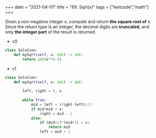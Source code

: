 +++
date = "2021-04-01"
title = "69. Sqrt(x)"
tags = ["leetcode","math"]
+++


Given a non-negative integer x, compute and return __the square root of__ x.
Since the return type is an integer, the decimal digits are **truncated**, and only **the integer part** of the result is returned.

- c0
```py
class Solution:
    def mySqrt(self, x: int) -> int:
        return int(x**0.5)
```
- c1
```py
class Solution:
    def mySqrt(self, x: int) -> int:
        
        left, right = 0, x
        
        while True:
            mid = left + (right-left)//2
            if mid*mid > x:
                right = mid - 1
            else:
                if (mid+1)*(mid+1) > x:
                    return mid
                left = mid + 1
```
